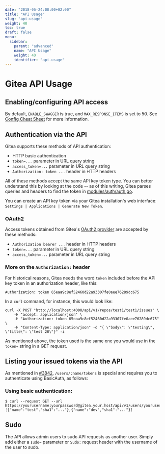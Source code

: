 ```yaml
---
date: "2018-06-24:00:00+02:00"
title: "API Usage"
slug: "api-usage"
weight: 40
toc: true
draft: false
menu:
  sidebar:
    parent: "advanced"
    name: "API Usage"
    weight: 40
    identifier: "api-usage"
---
```


# Gitea API Usage

## Enabling/configuring API access

By default, `ENABLE_SWAGGER` is true, and
`MAX_RESPONSE_ITEMS` is set to 50.  See [Config Cheat
Sheet](https://docs.gitea.io/en-us/config-cheat-sheet/) for more
information.

## Authentication via the API

Gitea supports these methods of API authentication:

- HTTP basic authentication
- `token=...` parameter in URL query string
- `access_token=...` parameter in URL query string
- `Authorization: token ...` header in HTTP headers

All of these methods accept the same API key token type.  You can
better understand this by looking at the code -- as of this writing,
Gitea parses queries and headers to find the token in
[modules/auth/auth.go](https://github.com/go-gitea/gitea/blob/6efdcaed86565c91a3dc77631372a9cc45a58e89/modules/auth/auth.go#L47).

You can create an API key token via your Gitea installation's web interface:
`Settings | Applications | Generate New Token`.

### OAuth2

Access tokens obtained from Gitea's [OAuth2 provider](https://docs.gitea.io/en-us/oauth2-provider) are accepted by these methods:

- `Authorization bearer ...` header in HTTP headers
- `token=...` parameter in URL query string
- `access_token=...` parameter in URL query string

### More on the `Authorization:` header

For historical reasons, Gitea needs the word `token` included before
the API key token in an authorization header, like this:

```
Authorization: token 65eaa9c8ef52460d22a93307fe0aee76289dc675
```

In a `curl` command, for instance, this would look like:

```
curl -X POST "http://localhost:4000/api/v1/repos/test1/test1/issues" \
    -H "accept: application/json" \
    -H "Authorization: token 65eaa9c8ef52460d22a93307fe0aee76289dc675" \
    -H "Content-Type: application/json" -d "{ \"body\": \"testing\", \"title\": \"test 20\"}" -i
```

As mentioned above, the token used is the same one you would use in
the `token=` string in a GET request.

## Listing your issued tokens via the API

As mentioned in
[#3842](https://github.com/go-gitea/gitea/issues/3842#issuecomment-397743346),
`/users/:name/tokens` is special and requires you to authenticate
using BasicAuth, as follows:

### Using basic authentication:

```
$ curl --request GET --url https://yourusername:yourpassword@gitea.your.host/api/v1/users/yourusername/tokens
[{"name":"test","sha1":"..."},{"name":"dev","sha1":"..."}]
```

## Sudo

The API allows admin users to sudo API requests as another user. Simply add either a `sudo=` parameter or `Sudo:` request header with the username of the user to sudo.
